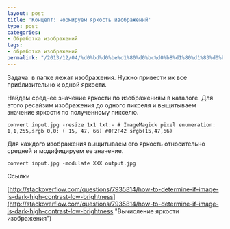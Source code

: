 ```yaml
---
layout: post
title: 'Концепт: нормируем яркость изображений'
type: post
categories:
- Обработка изображений
tags:
- обработка изображений
permalink: "/2013/12/04/%d0%bd%d0%be%d1%80%d0%bc%d0%b8%d1%80%d1%83%d0%b5%d0%bc-%d1%8f%d1%80%d0%ba%d0%be%d1%81%d1%82%d1%8c-%d0%b8%d0%b7%d0%be%d0%b1%d1%80%d0%b0%d0%b6%d0%b5%d0%bd%d0%b8%d0%b9/"
---
```

Задача: в папке лежат изображения. Нужно привести их все приблизительно к одной яркости.

Найдем среднее значение яркости по изображениям в каталоге. Для этого ресайзим изображения до одного пикселя и выщитываем значение яркости по полученному пикселю.

```shell; gutter: true; first-line: 1; highlight: []
convert input.jpg -resize 1x1 txt:- # ImageMagick pixel enumeration: 1,1,255,srgb 0,0: ( 15, 47, 66) #0F2F42 srgb(15,47,66)
```

Для каждого изображения выщитываем его яркость относительно средней и модифицируем ее значение.

```shell; gutter: true; first-line: 1; highlight: []
convert input.jpg -modulate XXX output.jpg
```

Ссылки

[http://stackoverflow.com/questions/7935814/how-to-determine-if-image-is-dark-high-contrast-low-brightness](http://stackoverflow.com/questions/7935814/how-to-determine-if-image-is-dark-high-contrast-low-brightness "Вычисление яркости изображения")

